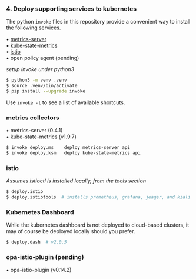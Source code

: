 ### 4. Deploy supporting services to kubernetes  

The python `invoke` files in this repository provide a convenient way to install the following services.  

• [metrics-server](https://github.com/kubernetes-incubator/metrics-server)  
• [kube-state-metrics](https://github.com/kubernetes/kube-state-metrics)  
• [istio](https://istio.io)  
• open policy agent (pending)

_setup invoke under python3_  

```bash
$ python3 -m venv .venv  
$ source .venv/bin/activate  
$ pip install --upgrade invoke  
```

Use `invoke -l` to see a list of available shortcuts.  

### metrics collectors 

• metrics-server (0.4.1)  
• kube-state-metrics (v1.9.7)  

```bash
$ invoke deploy.ms    deploy metrics-server api  
$ invoke deploy.ksm   deploy kube-state-metrics api 
```

### istio  

_Assumes istioctl is installed locally, from the tools section_

```bash
$ deploy.istio  
$ deploy.istiotools  # installs prometheus, grafana, jeager, and kiali locally  
```

### Kubernetes Dashboard

While the kubernetes dashboard is not deployed to cloud-based clusters, it may of course be deployed locally should you prefer.  

```bash
$ deploy.dash  # v2.0.5 
```
### opa-istio-plugin (pending)  

• opa-istio-plugin (v0.14.2)  

